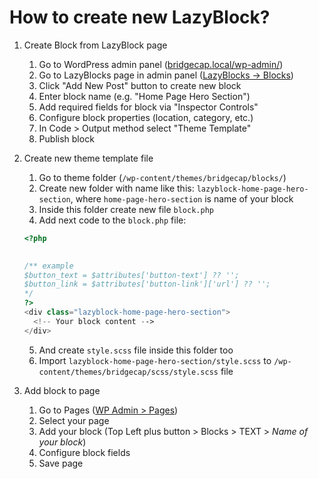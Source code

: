 # How to create new LazyBlock?

1. Create Block from LazyBlock page

   1. Go to WordPress admin panel ([bridgecap.local/wp-admin/](http://bridgecap.local/wp-admin/))
   2. Go to LazyBlocks page in admin panel ([LazyBlocks -> Blocks](http://bridgecap.local/wp-admin/edit.php?post_type=lazyblocks))
   3. Click "Add New Post" button to create new block
   4. Enter block name (e.g. "Home Page Hero Section")
   5. Add required fields for block via "Inspector Controls"
   6. Configure block properties (location, category, etc.)
   7. In Code > Output method select "Theme Template"
   8. Publish block

2. Create new theme template file

   1. Go to theme folder (`/wp-content/themes/bridgecap/blocks/`)
   2. Create new folder with name like this: `lazyblock-home-page-hero-section`, where `home-page-hero-section` is name of your block
   3. Inside this folder create new file `block.php`
   4. Add next code to the `block.php` file:

   ```php
   <?php

 
   /** example
   $button_text = $attributes['button-text'] ?? '';
   $button_link = $attributes['button-link']['url'] ?? '';
   */
   ?>
   <div class="lazyblock-home-page-hero-section">
     <!-- Your block content -->
   </div>
   ```

   5. And create `style.scss` file inside this folder too
   6. Import `lazyblock-home-page-hero-section/style.scss` to `/wp-content/themes/bridgecap/scss/style.scss` file

3. Add block to page

   1. Go to Pages ([WP Admin > Pages](http://bridgecap.local/wp-admin/edit.php?post_type=page))
   2. Select your page
   3. Add your block (Top Left plus button > Blocks > TEXT > _Name of your block_)
   4. Configure block fields
   5. Save page

